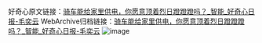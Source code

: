 好奇心原文链接：[骑车能给家里供电，你愿意顶着烈日蹬蹬蹬吗？_智能_好奇心日报-毛奕云](https://www.qdaily.com/articles/3337.html)
WebArchive归档链接：[骑车能给家里供电，你愿意顶着烈日蹬蹬蹬吗？_智能_好奇心日报-毛奕云](http://web.archive.org/web/20190623152007/https://www.qdaily.com/articles/3337.html)
![image](http://ww3.sinaimg.cn/large/007d5XDply1g3vcefdwn9j30u02hewzy)